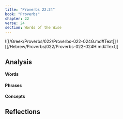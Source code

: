 ```yaml
---
title: "Proverbs 22:24"
book: "Proverbs"
chapter: 22
verse: 24
section: Words of the Wise
---
```

![[/Greek/Proverbs/022/Proverbs-022-024G.md#Text]]
![[/Hebrew/Proverbs/022/Proverbs-022-024H.md#Text]]

## Analysis

#### Words

#### Phrases

#### Concepts

## Reflections

